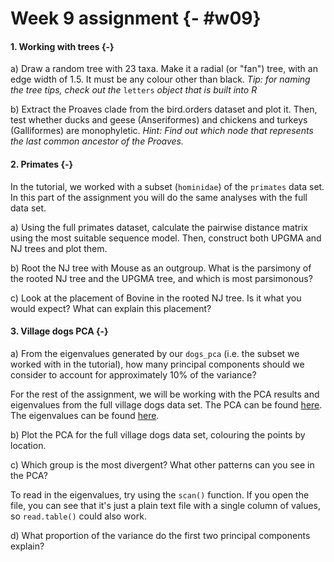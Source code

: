 # Week 9 assignment {- #w09}

#### 1. Working with trees {-}

a) Draw a random tree with 23 taxa. Make it a radial (or "fan") tree, with an edge width of 1.5. It must be any colour other than black. _Tip: for naming the tree tips, check out the_ `letters` _object that is built into R_

b) Extract the Proaves clade from the bird.orders dataset and plot it. Then, test whether ducks and geese (Anseriformes) and chickens and turkeys (Galliformes) are monophyletic. _Hint: Find out which node that represents the last common ancestor of the Proaves._

#### 2. Primates {-}

In the tutorial, we worked with a subset (`hominidae`) of the `primates` data set. In this part of the assignment you will do the same analyses with the full data set.

a) Using the full primates dataset, calculate the pairwise distance matrix using the most suitable sequence model. Then, construct both UPGMA and NJ trees and plot them.

b) Root the NJ tree with Mouse as an outgroup. What is the parsimony of the rooted NJ tree and the UPGMA tree, and which is most parsimonous?

c) Look at the placement of Bovine in the rooted NJ tree. Is it what you would expect? What can explain this placement?

#### 3. Village dogs PCA {-}

a) From the eigenvalues generated by our `dogs_pca` (i.e. the subset we worked with in the tutorial), how many principal components should we consider to account for approximately 10% of the variance?

For the rest of the assignment, we will be working with the PCA results and eigenvalues from the full village dogs data set. The PCA can be found [here](https://bios1140.github.io/data/full_village_dogs_pca.tsv). The eigenvalues can be found [here](https://bios1140.github.io/data/full_village.eigenval).

b) Plot the PCA for the full village dogs data set, colouring the points by location.

c) Which group is the most divergent? What other patterns can you see in the PCA?

To read in the eigenvalues, try using the `scan()` function. If you open the file, you can see that it's just a plain text file with a single column of values, so `read.table()` could also work.

d) What proportion of the variance do the first two principal components explain?
